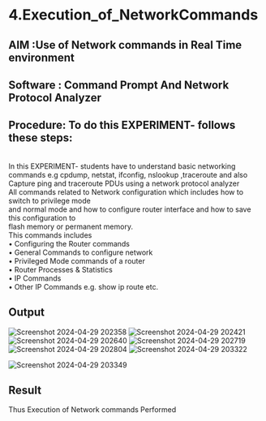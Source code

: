 # 4.Execution_of_NetworkCommands
## AIM :Use of Network commands in Real Time environment
## Software : Command Prompt And Network Protocol Analyzer
## Procedure: To do this EXPERIMENT- follows these steps:
<BR>
In this EXPERIMENT- students have to understand basic networking commands e.g cpdump, netstat, ifconfig, nslookup ,traceroute and also Capture ping and traceroute PDUs using a network protocol analyzer 
<BR>
All commands related to Network configuration which includes how to switch to privilege mode
<BR>
and normal mode and how to configure router interface and how to save this configuration to
<BR>
flash memory or permanent memory.
<BR>
This commands includes
<BR>
• Configuring the Router commands
<BR>
• General Commands to configure network
<BR>
• Privileged Mode commands of a router 
<BR>
• Router Processes & Statistics
<BR>
• IP Commands
<BR>
• Other IP Commands e.g. show ip route etc.
<BR>

## Output
![Screenshot 2024-04-29 202358](https://github.com/praveen2p/4.Execution_of_NetworkCommends/assets/151658061/fe41864c-3692-4153-bb11-fadc6c433606)
![Screenshot 2024-04-29 202421](https://github.com/praveen2p/4.Execution_of_NetworkCommends/assets/151658061/b9324431-113a-41df-b238-0311a966a61a)
![Screenshot 2024-04-29 202640](https://github.com/praveen2p/4.Execution_of_NetworkCommends/assets/151658061/9efe0dc3-fb69-4b87-a6bd-f8d11f5f3125)
![Screenshot 2024-04-29 202719](https://github.com/praveen2p/4.Execution_of_NetworkCommends/assets/151658061/bd572535-55a3-49f1-846a-fc439299eed1)
![Screenshot 2024-04-29 202804](https://github.com/praveen2p/4.Execution_of_NetworkCommends/assets/151658061/6b702228-62ff-47d6-80c4-cb3b4e906dbc)
![Screenshot 2024-04-29 203322](https://github.com/praveen2p/4.Execution_of_NetworkCommends/assets/151658061/9b101672-f190-49e8-b9f3-7c0c63e551ab)

![Screenshot 2024-04-29 203349](https://github.com/praveen2p/4.Execution_of_NetworkCommends/assets/151658061/18a43906-d673-4f02-9f7a-18bbdd540b7e)






## Result
Thus Execution of Network commands Performed 
